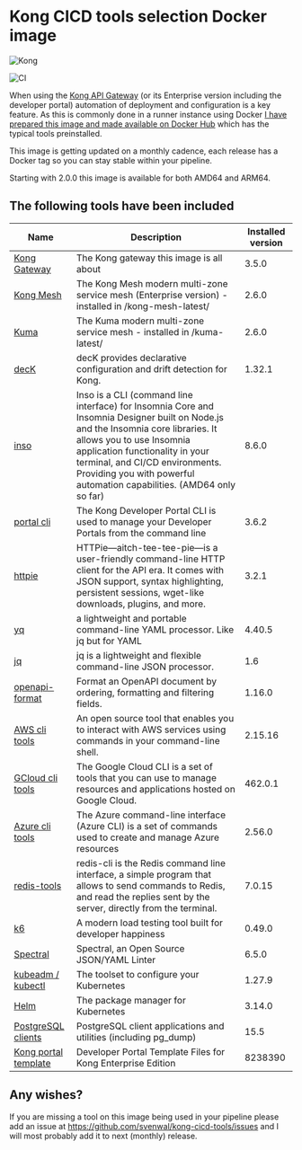 # Kong CICD tools selection Docker image

![Kong](https://github.com/svenwal/kong-cicd-tools/raw/main/kong-dark.png)

![CI](https://github.com/svenwal/kong-cicd-tools/raw/main/badge.svg)

When using the [Kong API Gateway](https://konghq.com/) (or its Enterprise version including the developer portal) automation of deployment and configuration is a key feature. As this is commonly done in a runner instance using Docker [I have prepared this image and made available on Docker Hub](https://hub.docker.com/r/svenwal/kong-cicd-tools) which has the typical tools preinstalled.

This image is getting updated on a monthly cadence, each release has a Docker tag so you can stay stable within your pipeline.

Starting with 2.0.0 this image is available for both AMD64 and ARM64.

## The following tools have been included

|Name|Description|Installed version|
|---|---|---|
|[Kong Gateway](https://konghq.com/)|The Kong gateway this image is all about|3.5.0|
|[Kong Mesh](https://konghq.com/)|The Kong Mesh modern multi-zone service mesh (Enterprise version) - installed in /kong-mesh-latest/ |2.6.0|
|[Kuma](https://kuma.io/)|The Kuma modern multi-zone service mesh - installed in /kuma-latest/|2.6.0|
|[decK](https://docs.konghq.com/deck/)|decK provides declarative configuration and drift detection for Kong.|1.32.1|
|[inso](https://support.insomnia.rest/collection/105-inso-cli)|Inso is a CLI (command line interface) for Insomnia Core and Insomnia Designer built on Node.js and the Insomnia core libraries. It allows you to use Insomnia application functionality in your terminal, and CI/CD environments. Providing you with powerful automation capabilities. (AMD64 only so far)|8.6.0|
|[portal cli](https://github.com/Kong/kong-portal-cli)|The Kong Developer Portal CLI is used to manage your Developer Portals from the command line|3.6.2|
|[httpie](https://httpie.io/)|HTTPie—aitch-tee-tee-pie—is a user-friendly command-line HTTP client for the API era. It comes with JSON support, syntax highlighting, persistent sessions, wget-like downloads, plugins, and more.|3.2.1|
|[yq](https://github.com/mikefarah/yq)|a lightweight and portable command-line YAML processor. Like jq but for YAML|4.40.5|
|[jq](https://stedolan.github.io/jq/)|jq is a lightweight and flexible command-line JSON processor.|1.6|
|[openapi-format](https://github.com/thim81/openapi-format)|Format an OpenAPI document by ordering, formatting and filtering fields.|1.16.0|
|[AWS cli tools](https://docs.aws.amazon.com/cli/latest/userguide/cli-chap-welcome.html)|An open source tool that enables you to interact with AWS services using commands in your command-line shell.|2.15.16|
|[GCloud cli tools](https://cloud.google.com/sdk/docs)|The Google Cloud CLI is a set of tools that you can use to manage resources and applications hosted on Google Cloud.|462.0.1|
|[Azure cli tools](https://learn.microsoft.com/en-us/cli/azure/)|The Azure command-line interface (Azure CLI) is a set of commands used to create and manage Azure resources|2.56.0|
|[redis-tools](https://redis.io/topics/rediscli)|redis-cli is the Redis command line interface, a simple program that allows to send commands to Redis, and read the replies sent by the server, directly from the terminal.|7.0.15|
|[k6](https://k6.io/open-source)|A modern load testing tool built for developer happiness|0.49.0|
|[Spectral](https://github.com/stoplightio/spectral)|Spectral, an Open Source JSON/YAML Linter|6.5.0|
|[kubeadm / kubectl](https://kubernetes.io/docs/setup/production-environment/tools/kubeadm/install-kubeadm/)|The toolset to configure your Kubernetes|1.27.9|
|[Helm](https://helm.sh/)|The package manager for Kubernetes|3.14.0|
|[PostgreSQL clients](https://www.postgresql.org/docs/11/reference-client.html)|PostgreSQL client applications and utilities (including pg_dump)|15.5|
|[Kong portal template](https://github.com/Kong/kong-portal-templates)|Developer Portal Template Files for Kong Enterprise Edition|8238390|

## Any wishes?

If you are missing a tool on this image being used in your pipeline please add an issue at <https://github.com/svenwal/kong-cicd-tools/issues> and I will most probably add it to next (monthly) release.
